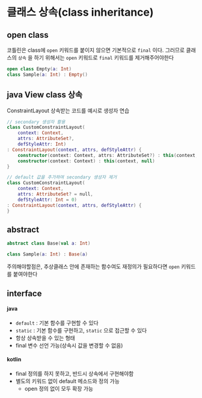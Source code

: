 # 클래스 상속(class inheritance)

## open class

코틀린은 class에 `open` 키워드를 붙이지 않으면 기본적으로 `final` 이다. 그러므로 클래스의 `상속` 을 하기 위해서는 `open` 키워드로 `final` 키워드를 제거해주어야한다

```kotlin
open class Empty(a: Int)
class Sample(a: Int) : Empty()
```

## java View class 상속

ConstraintLayout 상속받는 코드를 예시로 생성자 연습

```kotlin
// secondary 생성자 활용
class CustomConstraintLayout(
    context: Context,
    attrs: AttributeSet?,
    defStyleAttr: Int)
: ConstraintLayout(context, attrs, defStyleAttr) {
    constructor(context: Context, attrs: AttributeSet?) : this(context, attrs, 0)
    constructor(context: Context) : this(context, null)
}
```

```kotlin
// default 값을 추가하여 secondary 생성자 제거
class CustomConstraintLayout(
    context: Context,
    attrs: AttributeSet? = null,
    defStyleAttr: Int = 0)
: ConstraintLayout(context, attrs, defStyleAttr) {
}
```

## abstract

```kotlin
abstract class Base(val a: Int)

class Sample(a: Int) : Base(a)
```

주의해야할점은, 추상클래스 안에 존재하는 함수여도 재정의가 필요하다면 `open` 키워드를 붙여야한다

## interface

#### java

- `default` : 기본 함수를 구현할 수 있다
- `static` : 기본 함수를 구현하고, `static` 으로 접근할 수 있다
- 항상 상속받을 수 있는 형태
- final 변수 선언 가능(상속시 값을 변경할 수 없음)

#### kotlin

- final 정의를 하지 못하고, 반드시 상속에서 구현해야함
- 별도의 키워드 없이 default 메소드와 정의 가능
  - open 정의 없이 모두 확장 가능

